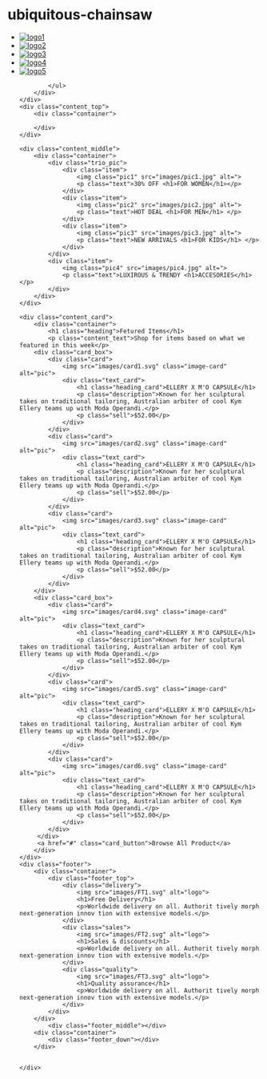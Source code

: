 # ubiquitous-chainsaw
<!DOCTYPE html>
<html lang="en">
<head>
    <meta charset="UTF-8">
    <meta http-equiv="X-UA-Compatible" content="IE=edge">
    <meta name="viewport" content="width=device-width, initial-scale=1.0">
    <title>Document</title>
    <link rel="stylesheet" href="style.css">
</head>
<body>
    <div class="header">
        <div class="container">
            <ul class="top">
                <div class="left">
                    <li><a href=""><img src="images/logo1.svg" alt="logo1"></a></li>
                    <li><a href=""><img src="images/logo2.svg" alt="logo2"></a></li>
                </div>
                <div class="right">
                    <li><a href=""><img src="images/logo3.svg" alt="logo3"></a></li>
                    <li><a href=""><img src="images/logo4.svg" alt="logo4"></a></li>
                    <li><a href=""><img src="images/logo5.svg" alt="logo5"></a></li>
                </div>
                
            </ul>
        </div>
    </div>
    <div class="content_top">
        <div class="container">

        </div>
    </div>

    <div class="content_middle">
        <div class="container">
            <div class="trio_pic">
                <div class="item">
                    <img class="pic1" src="images/pic1.jpg" alt=">
                    <p class="text">30% OFF <h1>FOR WOMEN</h1></p>
                </div>  
                <div class="item">
                    <img class="pic2" src="images/pic2.jpg" alt=">
                    <p class="text">HOT DEAL <h1>FOR MEN</h1> </p> 
                </div>
                <div class="item">
                    <img class="pic3" src="images/pic3.jpg" alt=">
                    <p class="text">NEW ARRIVALS <h1>FOR KIDS</h1> </p> 
                </div> 
            </div> 
            <div class="item">
                <img class="pic4" src="images/pic4.jpg" alt=">
                <p class="text">LUXIROUS & TRENDY <h1>ACCESORIES</h1> </p> 
            </div>
        </div>             
    </div>

    <div class="content_card">
        <div class="container">
            <h1 class="heading">Fetured Items</h1>
            <p class="content_text">Shop for items based on what we featured in this week</p>
        <div class="card_box">
            <div class="card">
                <img src="images/card1.svg" class="image-card" alt="pic">
                <div class="text_card">
                    <h1 class="heading_card">ELLERY X M'O CAPSULE</h1>
                    <p class="description">Known for her sculptural takes on traditional tailoring, Australian arbiter of cool Kym Ellery teams up with Moda Operandi.</p>
                    <p class="sell">$52.00</p>
                </div>
            </div>
            <div class="card">
                <img src="images/card2.svg" class="image-card" alt="pic">
                <div class="text_card">
                    <h1 class="heading_card">ELLERY X M'O CAPSULE</h1>
                    <p class="description">Known for her sculptural takes on traditional tailoring, Australian arbiter of cool Kym Ellery teams up with Moda Operandi.</p>
                    <p class="sell">$52.00</p>
                </div>
            </div>
            <div class="card">
                <img src="images/card3.svg" class="image-card"  alt="pic">
                <div class="text_card">
                    <h1 class="heading_card">ELLERY X M'O CAPSULE</h1>
                    <p class="description">Known for her sculptural takes on traditional tailoring, Australian arbiter of cool Kym Ellery teams up with Moda Operandi.</p>
                    <p class="sell">$52.00</p>
                </div>
            </div>
        </div>
        <div class="card_box">
            <div class="card">
                <img src="images/card4.svg" class="image-card" alt="pic">
                <div class="text_card">
                    <h1 class="heading_card">ELLERY X M'O CAPSULE</h1>
                    <p class="description">Known for her sculptural takes on traditional tailoring, Australian arbiter of cool Kym Ellery teams up with Moda Operandi.</p>
                    <p class="sell">$52.00</p>
                </div>
            </div>
            <div class="card">
                <img src="images/card5.svg" class="image-card" alt="pic">
                <div class="text_card">
                    <h1 class="heading_card">ELLERY X M'O CAPSULE</h1>
                    <p class="description">Known for her sculptural takes on traditional tailoring, Australian arbiter of cool Kym Ellery teams up with Moda Operandi.</p>
                    <p class="sell">$52.00</p>
                </div>
            </div>
            <div class="card">
                <img src="images/card6.svg" class="image-card"  alt="pic">
                <div class="text_card">
                    <h1 class="heading_card">ELLERY X M'O CAPSULE</h1>
                    <p class="description">Known for her sculptural takes on traditional tailoring, Australian arbiter of cool Kym Ellery teams up with Moda Operandi.</p>
                    <p class="sell">$52.00</p>
                </div>
            </div>
         </div>   
         <a href="#" class="card_button">Browse All Product</a>
        </div>
    </div>
    <div class="footer">
        <div class="container">
            <div class="footer_top">
                <div class="delivery">
                    <img src="images/FT1.svg" alt="logo">
                    <h1>Free Delivery</h1>
                    <p>Worldwide delivery on all. Authorit tively morph next-generation innov tion with extensive models.</p>
                </div>
                <div class="sales">
                    <img src="images/FT2.svg" alt="logo">
                    <h1>Sales & discounts</h1>
                    <p>Worldwide delivery on all. Authorit tively morph next-generation innov tion with extensive models.</p>
                </div>
                <div class="quality">
                    <img src="images/FT3.svg" alt="logo">
                    <h1>Quality assurance</h1>
                    <p>Worldwide delivery on all. Authorit tively morph next-generation innov tion with extensive models.</p>
                </div>
            </div>
        </div>
            <div class="footer_middle"></div>
        <div class="container">
            <div class="footer_down"></div>
        </div>
            
        
    </div>
    
</body>
</html>
